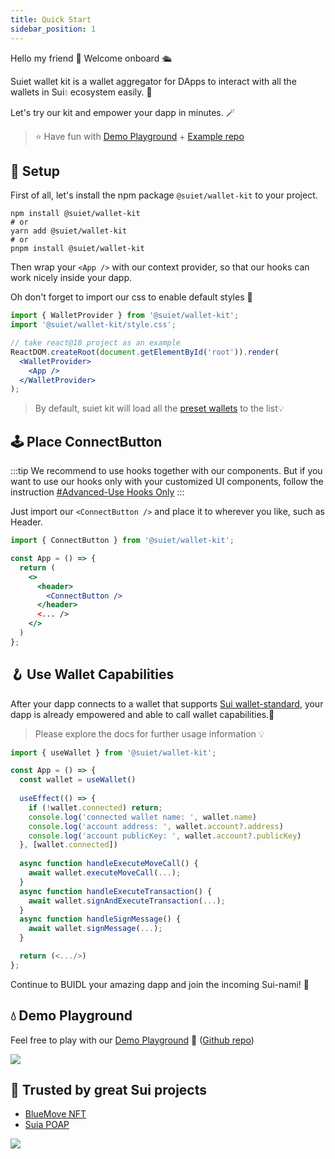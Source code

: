 ```yaml
---
title: Quick Start
sidebar_position: 1
---
```


Hello my friend 👋 Welcome onboard 🛳

Suiet wallet kit is a wallet aggregator for DApps to interact with all the wallets in Sui💧 ecosystem easily. 🥳

Let's try our kit and empower your dapp in minutes. 🪄

> ⭐️ Have fun with [Demo Playground](https://wallet-kit-demo.vercel.app/) + [Example repo](https://github.com/suiet/wallet-kit/tree/main/examples/with-vite)

## 🔨 Setup

First of all, let's install the npm package `@suiet/wallet-kit` to your project.

```shell
npm install @suiet/wallet-kit
# or
yarn add @suiet/wallet-kit
# or
pnpm install @suiet/wallet-kit
```

Then wrap your `<App />` with our context provider, so that our hooks can work nicely inside your dapp.

Oh don't forget to import our css to enable default styles 🎨

```jsx
import { WalletProvider } from '@suiet/wallet-kit';
import '@suiet/wallet-kit/style.css';

// take react@18 project as an example
ReactDOM.createRoot(document.getElementById('root')).render(
  <WalletProvider>
    <App />
  </WalletProvider>
);
```

> By default, suiet kit will load all the [preset wallets](./CanIUse#preset-wallets) to the list💡

## 🕹 Place ConnectButton

:::tip
We recommend to use hooks together with our components. But if you want to use our hooks only with your customized UI components, follow the instruction [#Advanced-Use Hooks Only](/docs/advanced/hooks-only)
:::

Just import our `<ConnectButton />` and place it to wherever you like, such as Header.

```jsx
import { ConnectButton } from '@suiet/wallet-kit';

const App = () => {
  return (
    <>
      <header>
        <ConnectButton />
      </header>
      <... />
    </>
  )
};
```

## 🪝 Use Wallet Capabilities

After your dapp connects to a wallet that supports [Sui wallet-standard](https://github.com/MystenLabs/sui/tree/main/sdk/wallet-adapter/packages/wallet-standard), your dapp is already empowered and able to call wallet capabilities.🎉

> Please explore the docs for further usage information 💡

```jsx
import { useWallet } from '@suiet/wallet-kit';

const App = () => {
  const wallet = useWallet()
  
  useEffect(() => {
    if (!wallet.connected) return;
    console.log('connected wallet name: ', wallet.name)
    console.log('account address: ', wallet.account?.address)
    console.log('account publicKey: ', wallet.account?.publicKey)
  }, [wallet.connected])
  
  async function handleExecuteMoveCall() {
    await wallet.executeMoveCall(...);
  }
  async function handleExecuteTransaction() {
    await wallet.signAndExecuteTransaction(...);
  }
  async function handleSignMessage() {
    await wallet.signMessage(...);
  }

  return (<.../>)
};
```

Continue to BUIDL your amazing dapp and join the incoming Sui-nami! 🌊

## 💧 Demo Playground

Feel free to play with our [Demo Playground](https://wallet-kit-demo.vercel.app) 🔗 ([Github repo](https://github.com/suiet/wallet-kit/tree/main/examples/with-vite))

<img src="/img/integration-example.jpg" />


## 🤝 Trusted by great Sui projects

- [BlueMove NFT](https://sui.bluemove.net/)
- [Suia POAP](https://suia.io/)

<img src="/img/trustedby.png" />
